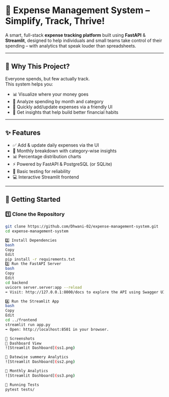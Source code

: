 # 💸 Expense Management System – Simplify, Track, Thrive!

A smart, full-stack **expense tracking platform** built using **FastAPI** & **Streamlit**, designed to help individuals and small teams take control of their spending – with analytics that speak louder than spreadsheets.

---

## 🧠 Why This Project?

Everyone spends, but few actually track.  
This system helps you:

- 📊 Visualize where your money goes
- 📅 Analyze spending by month and category
- 🚀 Quickly add/update expenses via a friendly UI
- 🧠 Get insights that help build better financial habits

---

## ✨ Features

- ✅ Add & update daily expenses via the UI
- 📅 Monthly breakdown with category-wise insights
- 📊 Percentage distribution charts
- ⚡ Powered by FastAPI & PostgreSQL (or SQLite)
- 🧪 Basic testing for reliability
- 💻 Interactive Streamlit frontend

---

## 🚀 Getting Started

### 1️⃣ Clone the Repository

```bash
git clone https://github.com/Dhwani-02/expense-management-system.git
cd expense-management-system

2️⃣ Install Dependencies
bash
Copy
Edit
pip install -r requirements.txt
3️⃣ Run the FastAPI Server
bash
Copy
Edit
cd backend
uvicorn server.server:app --reload
➡ Visit: http://127.0.0.1:8000/docs to explore the API using Swagger UI.

4️⃣ Run the Streamlit App
bash
Copy
Edit
cd ../frontend
streamlit run app.py
➡ Open: http://localhost:8501 in your browser.

📸 Screenshots
🔹 Dashboard View
![Streamlit Dashboard](ss1.png)

🔹 Datewise summery Analytics
![Streamlit Dashboard](ss2.png)

🔹 Monthly Analytics
![Streamlit Dashboard](ss3.png)

🧪 Running Tests
pytest tests/


